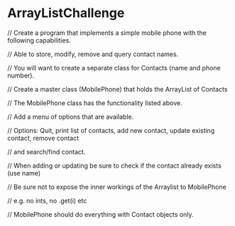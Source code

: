 # ArrayListChallenge

// Create a program that implements a simple mobile phone with the following capabilities.

// Able to store, modify, remove and query contact names.

// You will want to create a separate class for Contacts (name and phone number).

// Create a master class (MobilePhone) that holds the ArrayList of Contacts

// The MobilePhone class has the functionality listed above.

// Add a menu of options that are available.

// Options:  Quit, print list of contacts, add new contact, update existing contact, remove contact

// and search/find contact.

// When adding or updating be sure to check if the contact already exists (use name)

// Be sure not to expose the inner workings of the Arraylist to MobilePhone

// e.g. no ints, no .get(i) etc

// MobilePhone should do everything with Contact objects only.
